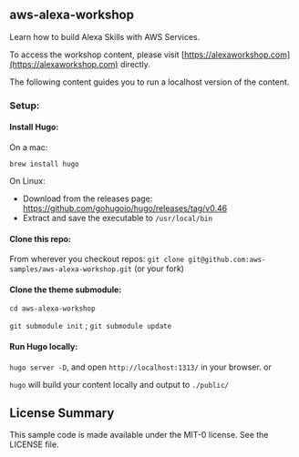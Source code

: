 ## aws-alexa-workshop

Learn how to build Alexa Skills with AWS Services.

To access the workshop content, please visit [https://alexaworkshop.com](https://alexaworkshop.com) directly.

The following content guides you to run a localhost version of the content.

### Setup:

#### Install Hugo:
On a mac:

`brew install hugo`

On Linux:
  - Download from the releases page: https://github.com/gohugoio/hugo/releases/tag/v0.46
  - Extract and save the executable to `/usr/local/bin`

#### Clone this repo:
From wherever you checkout repos:
`git clone git@github.com:aws-samples/aws-alexa-workshop.git` (or your fork)

#### Clone the theme submodule:
`cd aws-alexa-workshop`

`git submodule init` ;
`git submodule update`

#### Run Hugo locally:
`hugo server -D`, and open `http://localhost:1313/` in your browser.
or

`hugo` will build your content locally and output to `./public/`

## License Summary

This sample code is made available under the MIT-0 license. See the LICENSE file.
